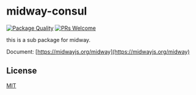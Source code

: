 # midway-consul

[![Package Quality](http://npm.packagequality.com/shield/midway-core.svg)](http://packagequality.com/#?package=midway-core)
[![PRs Welcome](https://img.shields.io/badge/PRs-welcome-brightgreen.svg)](https://github.com/midwayjs/midway/pulls)

this is a sub package for midway.

Document: [https://midwayjs.org/midway](https://midwayjs.org/midway)

## License

[MIT]((http://github.com/midwayjs/midway/blob/master/LICENSE))
